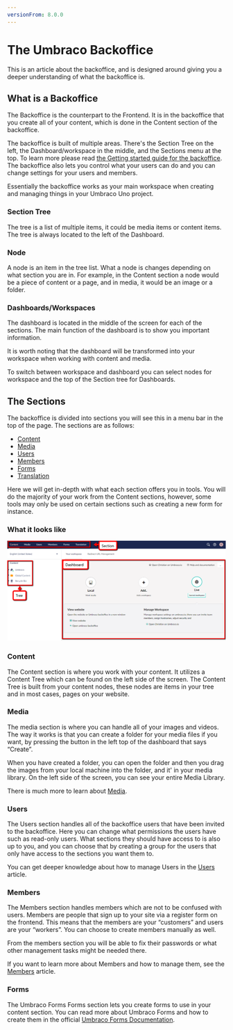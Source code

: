 ```yaml
---
versionFrom: 8.0.0
---
```


# The Umbraco Backoffice

This is an article about the backoffice, and is designed around giving you a deeper understanding of what the backoffice is.

## What is a Backoffice

The Backoffice is the counterpart to the Frontend. It is in the backoffice that you create all of your content, which is done in the Content section of the backoffice.

The backoffice is built of multiple areas. There's the Section Tree on the left, the Dashboard/workspace in the middle, and the Sections menu at the top. To learn more please read [the Getting started guide for the backoffice](../../../Getting-Started/Backoffice/index.md). The backoffice also lets you control what your users can do and you can change settings for your users and members.

Essentially the backoffice works as your main workspace when creating and managing things in your Umbraco Uno project.

### Section Tree

The tree is a list of multiple items, it could be media items or content items. The tree is always located to the left of the Dashboard.

### Node

A node is an item in the tree list. What a node is changes depending on what section you are in. For example, in the Content section a node would be a piece of content or a page, and in media, it would be an image or a folder.

### Dashboards/Workspaces

The dashboard is located in the middle of the screen for each of the sections. The main function of the dashboard is to show you important information.

It is worth noting that the dashboard will be transformed into your workspace when working with content and media.

To switch between workspace and dashboard you can select nodes for workspace and the top of the Section tree for Dashboards.

## The Sections

The backoffice is divided into sections you will see this in a menu bar in the top of the page. The sections are as follows:

- [Content](#Content)
- [Media](#Media)
- [Users](#Users)
- [Members](#Members)
- [Forms](#Forms)
- [Translation](#Translation)

Here we will get in-depth with what each section offers you in tools.
You will do the majority of your work from the Content sections, however, some tools may only be used on certain sections such as creating a new form for instance.

### What it looks like

![Image of the Backoffice](images/Backoffice-All.png)

### Content

The Content section is where you work with your content. It utilizes a Content Tree which can be found on the left side of the screen. The Content Tree is built from your content nodes, these nodes are items in your tree and in most cases, pages on your website.

### Media

The media section is where you can handle all of your images and videos. The way it works is that you can create a folder for your media files if you want, by pressing the button in the left top of the dashboard that says “Create”.

When you have created a folder, you can open the folder and then you drag the images from your local machine into the folder, and it' in your media library. On the left side of the screen, you can see your entire Media Library.

There is much more to learn about [Media](../../Creating-Content/Manage-Media-library).

### Users

The Users section handles all of the backoffice users that have been invited to the backoffice. Here you can change what permissions the users have such as read-only users.
What sections they should have access to is also up to you, and you can choose that by creating a group for the users that only have access to the sections you want them to.

You can get deeper knowledge about how to manage Users in the [Users](../../Manage-users) article.

### Members

The Members section handles members which are not to be confused with users. Members are people that sign up to your site via a register form on the frontend. This means that the members are your “customers” and users are your “workers”. You can choose to create members manually as well. 

From the members section you will be able to fix their passwords or what other management tasks might be needed there.

If you want to learn more about Members and how to manage them, see the [Members](../../Manage-users) article.

### Forms

The Umbraco Forms Forms section lets you create forms to use in your content section. You can read more about Umbraco Forms and how to create them in the official [Umbraco Forms Documentation](../../../Add-ons/UmbracoForms).

